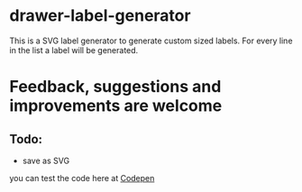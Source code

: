 # drawer-label-generator
This is a SVG label generator to generate custom sized labels. For every line in the list a label will be generated.

# Feedback, suggestions and improvements are welcome
## Todo:
- save as SVG

you can test the code here at [Codepen](https://codepen.io/geobruce/full/qBBKpdN)

[](https://imgur.com/a/jxqgBWn)

